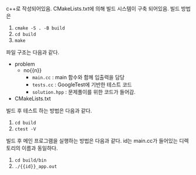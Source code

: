 c++로 작성되어있음. CMakeLists.txt에 의해 빌드 시스템이 구축 되어있음. 빌드 방법은

1. `cmake -S . -B build`
2. `cd build`
3. `make`

파일 구조는 다음과 같다.

- problem
  - no{{n}}
    - `main.cc` : main 함수와 함께 입출력을 담당
    - `tests.cc` : GoogleTest에 기반한 테스트 코드
    - `solution.hpp` : 문제풀이를 위한 코드가 들어감.
- CMakeLists.txt

빌드 후 테스트 하는 방법은 다음과 같다.

1. `cd build`
2. `ctest -V`

빌드 후 메인 프로그램을 실행하는 방법은 다음과 같다. id는 main.cc가 들어있는 디렉토리의 이름과 동일하다.

1. `cd build/bin`
2. `./{{id}}_app.out`
